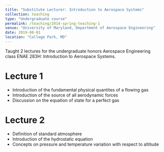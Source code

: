 ```yaml
---
title: "Substitute Lecturer: Introduction to Aerospace Systems"
collection: teaching
type: "Undergraduate course"
permalink: /teaching/2014-spring-teaching-1
venue: "University of Maryland, Department of Aerospace Engineering"
date: 2019-08-01
location: "College Park, MD"
---
```


Taught 2 lectures for the undergraduate honors Aerospace Engineering class ENAE 283H: Introduction to Aerospace Systems.

Lecture 1
======
* Introduction of the fundamental physical quantites of a flowing gas
* Introduction of the source of all aerodynamic forces
* Discussion on the equation of state for a perfect gas

Lecture 2
======
* Definition of standard atmosphere
* Introduction of the hydrostatic equation
* Concepts on pressure and temperature variation with respect to altitude 
